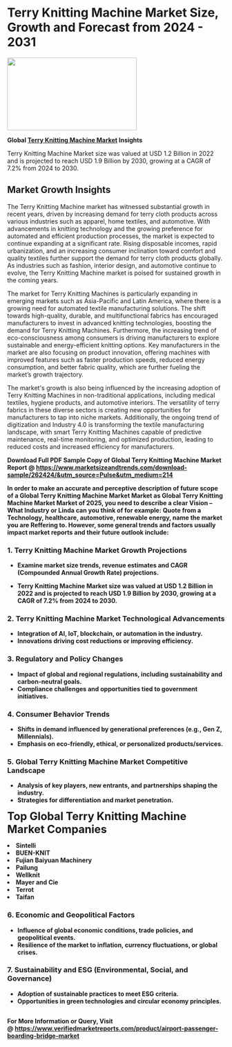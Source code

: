 <H1>Terry Knitting Machine Market Size, Growth and Forecast from 2024 - 2031</H1><img class="aligncenter size-medium wp-image-584254" src="https://thirdeyenews.in/wp-content/uploads/2024/09/Global-Market-Research-300x168.jpeg" alt="" width="300" height="168" /><p><strong>Global&nbsp;<a href="https://www.marketsizeandtrends.com/download-sample/262424/&amp;utm_source=Pulse&amp;utm_medium=214">Terry Knitting Machine Market</a> Insights</strong></p><p>Terry Knitting Machine Market size was valued at USD 1.2 Billion in 2022 and is projected to reach USD 1.9 Billion by 2030, growing at a CAGR of 7.2% from 2024 to 2030.</p><p><h2>Market Growth Insights</h2> <p>The Terry Knitting Machine market has witnessed substantial growth in recent years, driven by increasing demand for terry cloth products across various industries such as apparel, home textiles, and automotive. With advancements in knitting technology and the growing preference for automated and efficient production processes, the market is expected to continue expanding at a significant rate. Rising disposable incomes, rapid urbanization, and an increasing consumer inclination toward comfort and quality textiles further support the demand for terry cloth products globally. As industries such as fashion, interior design, and automotive continue to evolve, the Terry Knitting Machine market is poised for sustained growth in the coming years.</p> <p><strong></strong></p> <p>The market for Terry Knitting Machines is particularly expanding in emerging markets such as Asia-Pacific and Latin America, where there is a growing need for automated textile manufacturing solutions. The shift towards high-quality, durable, and multifunctional fabrics has encouraged manufacturers to invest in advanced knitting technologies, boosting the demand for Terry Knitting Machines. Furthermore, the increasing trend of eco-consciousness among consumers is driving manufacturers to explore sustainable and energy-efficient knitting options. Key manufacturers in the market are also focusing on product innovation, offering machines with improved features such as faster production speeds, reduced energy consumption, and better fabric quality, which are further fueling the market’s growth trajectory. <p>The market's growth is also being influenced by the increasing adoption of Terry Knitting Machines in non-traditional applications, including medical textiles, hygiene products, and automotive interiors. The versatility of terry fabrics in these diverse sectors is creating new opportunities for manufacturers to tap into niche markets. Additionally, the ongoing trend of digitization and Industry 4.0 is transforming the textile manufacturing landscape, with smart Terry Knitting Machines capable of predictive maintenance, real-time monitoring, and optimized production, leading to reduced costs and increased efficiency for manufacturers.</p> <p><strong></p><p><span class=""><strong>Download Full PDF Sample Copy of Global Terry Knitting Machine Market Report</strong> @ <a href="https://www.marketsizeandtrends.com/download-sample/262424/&amp;utm_source=Pulse&amp;utm_medium=214" target="_blank">https://www.marketsizeandtrends.com/download-sample/262424/&amp;utm_source=Pulse&amp;utm_medium=214</a></span></p><p>In order to make an accurate and perceptive description of future scope of a Global&nbsp;Terry Knitting Machine Market Market as Global&nbsp;Terry Knitting Machine Market Market of 2025, you need to describe a clear Vision &ndash; What Industry or Linda can you think of for example: Quote from a Technology, healthcare, automotive, renewable energy, name the market you are Reffering to. However, some general trends and factors usually impact market reports and their future outlook include:</p><h3>1.&nbsp;<strong>Terry Knitting Machine Market Growth Projections</strong></h3><ul><li>Examine market size trends, revenue estimates and CAGR (Compounded Annual Growth Rate) projections.</li><li><p>Terry Knitting Machine Market size was valued at USD 1.2 Billion in 2022 and is projected to reach USD 1.9 Billion by 2030, growing at a CAGR of 7.2% from 2024 to 2030.</p></li></ul><h3>2.&nbsp;<strong>Terry Knitting Machine Market Technological Advancements</strong></h3><ul><li>Integration of AI, IoT, blockchain, or automation in the industry.</li><li>Innovations driving cost reductions or improving efficiency.</li></ul><h3>3.&nbsp;<strong>Regulatory and Policy Changes</strong></h3><ul><li>Impact of global and regional regulations, including sustainability and carbon-neutral goals.</li><li>Compliance challenges and opportunities tied to government initiatives.</li></ul><h3>4.&nbsp;<strong>Consumer Behavior Trends</strong></h3><ul><li>Shifts in demand influenced by generational preferences (e.g., Gen Z, Millennials).</li><li>Emphasis on eco-friendly, ethical, or personalized products/services.</li></ul><h3>5.&nbsp;<strong>Global Terry Knitting Machine Market Competitive Landscape</strong></h3><ul><li>Analysis of key players, new entrants, and partnerships shaping the industry.</li><li>Strategies for differentiation and market penetration.</li></ul><p data-pm-slice="1 1 []"><span style="color: inherit; font-family: inherit; font-size: 25px;">Top Global Terry Knitting Machine Market Companies</span></p><div class="" data-test-id=""><p><li>Sintelli</li><li> BUEN-KNIT</li><li> Fujian Baiyuan Machinery</li><li> Pailung</li><li> Wellknit</li><li> Mayer and Cie</li><li> Terrot</li><li> Taifan</li></p></div><h3>6.&nbsp;<strong>Economic and Geopolitical Factors</strong></h3><ul><li>Influence of global economic conditions, trade policies, and geopolitical events.</li><li>Resilience of the market to inflation, currency fluctuations, or global crises.</li></ul><h3>7.&nbsp;<strong>Sustainability and ESG (Environmental, Social, and Governance)</strong></h3><ul><li>Adoption of sustainable practices to meet ESG criteria.</li><li>Opportunities in green technologies and circular economy principles.</li></ul><h2><strong style="font-size: 14px;">For More Information or Query, Visit @&nbsp;</strong><a style="background-color: #ffffff; font-size: 14px;" href="https://www.marketsizeandtrends.com/report/terry-knitting-machine-market/" target="_blank">https://www.verifiedmarketreports.com/product/airport-passenger-boarding-bridge-market</a></h2>
